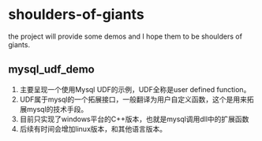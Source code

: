# shoulders-of-giants
the project will provide some demos and I hope them to be shoulders of giants.

## mysql_udf_demo

1. 主要呈现一个使用Mysql UDF的示例，UDF全称是user defined function。
2. UDF属于mysql的一个拓展接口，一般翻译为用户自定义函数，这个是用来拓展mysql的技术手段。
3. 目前只实现了windows平台的C++版本，也就是mysql调用dll中的扩展函数
4. 后续有时间会增加linux版本，和其他语言版本。
